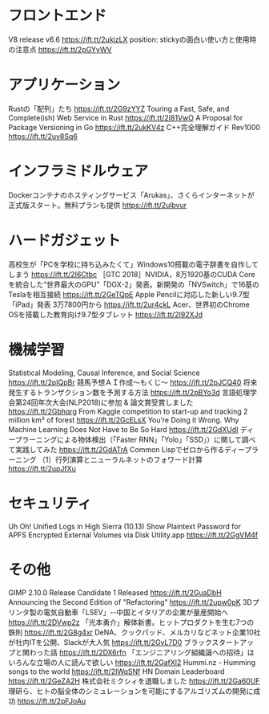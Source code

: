 # フロントエンド
V8 release v6.6 https://ift.tt/2ukjzLX
position: stickyの面白い使い方と使用時の注意点 https://ift.tt/2pGYyWV

# アプリケーション
Rustの「配列」たち https://ift.tt/2G9zYYZ
Touring a Fast, Safe, and Complete(ish) Web Service in Rust https://ift.tt/2I81VwO
A Proposal for Package Versioning in Go https://ift.tt/2ukKV4z
C++完全理解ガイド Rev1000 https://ift.tt/2uv8Sq6

# インフラミドルウェア
Dockerコンテナのホスティングサービス「Arukas」、さくらインターネットが正式版スタート。無料プランも提供 https://ift.tt/2ulbvur

# ハードガジェット
高校生が「PCを学校に持ち込みたくて」Windows10搭載の電子辞書を自作してしまう https://ift.tt/2I6Ctbc
［GTC 2018］NVIDIA，8万1920基のCUDA Coreを統合した“世界最大のGPU”「DGX-2」発表。新開発の「NVSwitch」で16基のTeslaを相互接続 https://ift.tt/2GeTQpE
Apple Pencilに対応した新しい9.7型「iPad」発表 3万7800円から https://ift.tt/2ur4ckL
Acer、世界初のChrome OSを搭載した教育向け9.7型タブレット https://ift.tt/2I92XJd

# 機械学習
Statistical Modeling, Causal Inference, and Social Science https://ift.tt/2pIQpBr
競馬予想ＡＩ作成～もくじ～ https://ift.tt/2pJCQ40
将来発生するトランザクション数を予測する方法 https://ift.tt/2pBYo3d
言語処理学会第24回年次大会(NLP2018)に参加 & 論文賞受賞しました https://ift.tt/2Gbhqrg
From Kaggle competition to start-up and tracking 2 million km² of forest https://ift.tt/2GcELsX
You’re Doing it Wrong. Why Machine Learning Does Not Have to Be So Hard https://ift.tt/2GdXUdI
ディープラーニングによる物体検出（「Faster RNN」「Yolo」「SSD」）に関して調べて実践してみた https://ift.tt/2GdATrA
Common Lispでゼロから作るディープラーニング （1）行列演算とニューラルネットのフォワード計算 https://ift.tt/2upJfXu

# セキュリティ
Uh Oh! Unified Logs in High Sierra (10.13) Show Plaintext Password for APFS Encrypted External Volumes via Disk Utility.app https://ift.tt/2GgVM4f

# その他
GIMP 2.10.0 Release Candidate 1 Released https://ift.tt/2GuaDbH
Announcing the Second Edition of "Refactoring" https://ift.tt/2upw0pK
3Dプリンタ製の電気自動車「LSEV」--中国とイタリアの企業が量産開始へ https://ift.tt/2DVwp2z
「光本勇介」解体新書。ヒットプロダクトを生む7つの鉄則 https://ift.tt/2G8g4xr
DeNA、クックパッド、メルカリなどネット企業10社が社内ITを公開、Slackが大人気 https://ift.tt/2GvL7D0
ブラックスタートアップと関わった話 https://ift.tt/2DX6rfn
「エンジニアリング組織論への招待」はいろんな立場の人に読んで欲しい https://ift.tt/2GafXl2
Hummi.nz - Humming songs to the world https://ift.tt/2IWqSNf
HN Domain Leaderboard https://ift.tt/2GeZA2H
株式会社ミクシィを退職しました https://ift.tt/2Ga60UF
理研ら、ヒトの脳全体のシミュレーションを可能にするアルゴリズムの開発に成功 https://ift.tt/2pFJoAu
